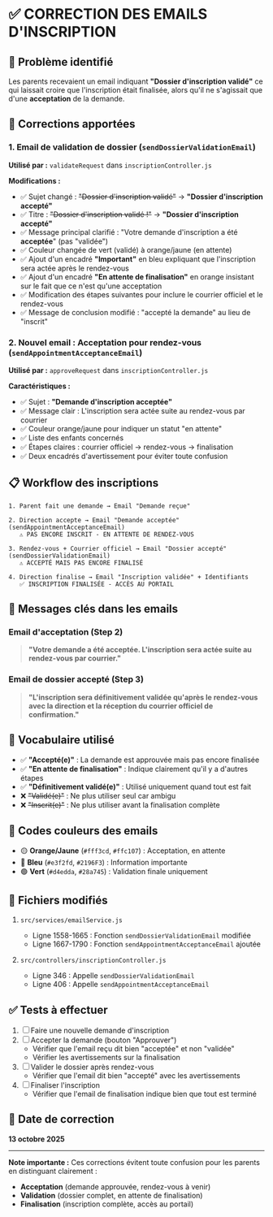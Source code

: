 # ✅ CORRECTION DES EMAILS D'INSCRIPTION

## 🎯 Problème identifié

Les parents recevaient un email indiquant **"Dossier d'inscription validé"** ce qui laissait croire que l'inscription était finalisée, alors qu'il ne s'agissait que d'une **acceptation** de la demande.

## 📧 Corrections apportées

### 1. **Email de validation de dossier** (`sendDossierValidationEmail`)

**Utilisé par :** `validateRequest` dans `inscriptionController.js`

**Modifications :**
- ✅ Sujet changé : ~~"Dossier d'inscription validé"~~ → **"Dossier d'inscription accepté"**
- ✅ Titre : ~~"Dossier d'inscription validé !"~~ → **"Dossier d'inscription accepté"**
- ✅ Message principal clarifié : "Votre demande d'inscription a été **acceptée**" (pas "validée")
- ✅ Couleur changée de vert (validé) à orange/jaune (en attente)
- ✅ Ajout d'un encadré **"Important"** en bleu expliquant que l'inscription sera actée après le rendez-vous
- ✅ Ajout d'un encadré **"En attente de finalisation"** en orange insistant sur le fait que ce n'est qu'une acceptation
- ✅ Modification des étapes suivantes pour inclure le courrier officiel et le rendez-vous
- ✅ Message de conclusion modifié : "accepté la demande" au lieu de "inscrit"

### 2. **Nouvel email : Acceptation pour rendez-vous** (`sendAppointmentAcceptanceEmail`)

**Utilisé par :** `approveRequest` dans `inscriptionController.js`

**Caractéristiques :**
- ✅ Sujet : **"Demande d'inscription acceptée"**
- ✅ Message clair : L'inscription sera actée suite au rendez-vous par courrier
- ✅ Couleur orange/jaune pour indiquer un statut "en attente"
- ✅ Liste des enfants concernés
- ✅ Étapes claires : courrier officiel → rendez-vous → finalisation
- ✅ Deux encadrés d'avertissement pour éviter toute confusion

## 📋 Workflow des inscriptions

```
1. Parent fait une demande → Email "Demande reçue"
   
2. Direction accepte → Email "Demande acceptée" (sendAppointmentAcceptanceEmail)
   ⚠️ PAS ENCORE INSCRIT - EN ATTENTE DE RENDEZ-VOUS
   
3. Rendez-vous + Courrier officiel → Email "Dossier accepté" (sendDossierValidationEmail)
   ⚠️ ACCEPTÉ MAIS PAS ENCORE FINALISÉ
   
4. Direction finalise → Email "Inscription validée" + Identifiants
   ✅ INSCRIPTION FINALISÉE - ACCÈS AU PORTAIL
```

## 🔑 Messages clés dans les emails

### Email d'acceptation (Step 2)
> **"Votre demande a été acceptée. L'inscription sera actée suite au rendez-vous par courrier."**

### Email de dossier accepté (Step 3)
> **"L'inscription sera définitivement validée qu'après le rendez-vous avec la direction et la réception du courrier officiel de confirmation."**

## 📝 Vocabulaire utilisé

- ✅ **"Accepté(e)"** : La demande est approuvée mais pas encore finalisée
- ✅ **"En attente de finalisation"** : Indique clairement qu'il y a d'autres étapes
- ✅ **"Définitivement validé(e)"** : Utilisé uniquement quand tout est fait
- ❌ ~~"Validé(e)"~~ : Ne plus utiliser seul car ambigu
- ❌ ~~"Inscrit(e)"~~ : Ne plus utiliser avant la finalisation complète

## 🎨 Codes couleurs des emails

- 🟡 **Orange/Jaune** (`#fff3cd`, `#ffc107`) : Acceptation, en attente
- 🔵 **Bleu** (`#e3f2fd`, `#2196F3`) : Information importante
- 🟢 **Vert** (`#d4edda`, `#28a745`) : Validation finale uniquement

## 📂 Fichiers modifiés

1. `src/services/emailService.js`
   - Ligne 1558-1665 : Fonction `sendDossierValidationEmail` modifiée
   - Ligne 1667-1790 : Fonction `sendAppointmentAcceptanceEmail` ajoutée

2. `src/controllers/inscriptionController.js`
   - Ligne 346 : Appelle `sendDossierValidationEmail`
   - Ligne 406 : Appelle `sendAppointmentAcceptanceEmail`

## ✅ Tests à effectuer

1. ☐ Faire une nouvelle demande d'inscription
2. ☐ Accepter la demande (bouton "Approuver")
   - Vérifier que l'email reçu dit bien "acceptée" et non "validée"
   - Vérifier les avertissements sur la finalisation
3. ☐ Valider le dossier après rendez-vous
   - Vérifier que l'email dit bien "accepté" avec les avertissements
4. ☐ Finaliser l'inscription
   - Vérifier que l'email de finalisation indique bien que tout est terminé

## 📅 Date de correction

**13 octobre 2025**

---

**Note importante :** Ces corrections évitent toute confusion pour les parents en distinguant clairement :
- **Acceptation** (demande approuvée, rendez-vous à venir)
- **Validation** (dossier complet, en attente de finalisation)  
- **Finalisation** (inscription complète, accès au portail)
